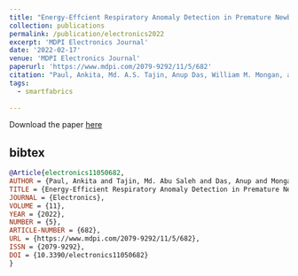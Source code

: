 ```yaml
---
title: "Energy-Effcient Respiratory Anomaly Detection in Premature Newborn Infants"
collection: publications
permalink: /publication/electronics2022
excerpt: 'MDPI Electronics Journal'
date: '2022-02-17'
venue: 'MDPI Electronics Journal'
paperurl: 'https://www.mdpi.com/2079-9292/11/5/682'
citation: "Paul, Ankita, Md. A.S. Tajin, Anup Das, William M. Mongan, and Kapil R. Dandekar. 2022. Energy-Efficient Respiratory Anomaly Detection in Premature Newborn Infants Electronics 11, no. 5: 682."
tags: 
  - smartfabrics
  
---
```


Download the paper [here](https://www.mdpi.com/2079-9292/11/5/682/pdf)

## bibtex
```bibtex
@Article{electronics11050682,
AUTHOR = {Paul, Ankita and Tajin, Md. Abu Saleh and Das, Anup and Mongan, William M. and Dandekar, Kapil R.},
TITLE = {Energy-Efficient Respiratory Anomaly Detection in Premature Newborn Infants},
JOURNAL = {Electronics},
VOLUME = {11},
YEAR = {2022},
NUMBER = {5},
ARTICLE-NUMBER = {682},
URL = {https://www.mdpi.com/2079-9292/11/5/682},
ISSN = {2079-9292},
DOI = {10.3390/electronics11050682}
}
```
